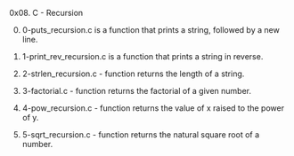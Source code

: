 0x08. C - Recursion

0. 0-puts_recursion.c is a function that prints a string, followed by a new line.

1. 1-print_rev_recursion.c is a function that prints a string in reverse.

2. 2-strlen_recursion.c - function returns the length of a string.

3. 3-factorial.c - function returns the factorial of a given number.

4. 4-pow_recursion.c - function returns the value of x raised to the power of y.

5. 5-sqrt_recursion.c - function returns the natural square root of a number.